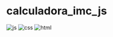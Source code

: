 # calculadora_imc_js
![js](https://user-images.githubusercontent.com/102491438/219711033-97c2c126-64c0-4add-83d8-4f4da769623c.png)
![css](https://user-images.githubusercontent.com/102491438/219711272-76173378-9514-4ea4-9d88-540916abb6fe.png)
![html](https://user-images.githubusercontent.com/102491438/219711448-83892789-a58c-4f2a-8a6d-4e626c31122c.png)
